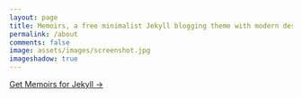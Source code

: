 ```yaml
---
layout: page
title: Memoirs, a free minimalist Jekyll blogging theme with modern design 
permalink: /about
comments: false
image: assets/images/screenshot.jpg
imageshadow: true
---
```



<a target="_blank" href="https://bootstrapstarter.com/bootstrap-templates/jekyll-theme-memoirs/" class="btn btn-dark"> Get Memoirs for Jekyll &rarr;</a>

